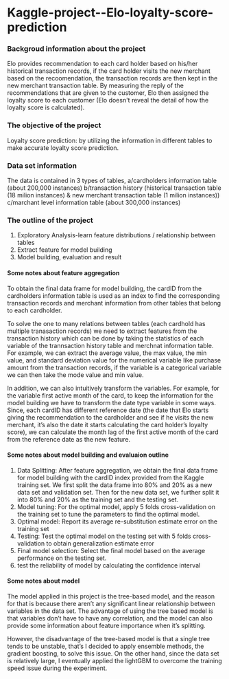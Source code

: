 # Kaggle-project--Elo-loyalty-score-prediction

### Backgroud information about the project
Elo provides recommendation to each card holder based on his/her historical transaction records, if the card holder visits the new merchant based on the recoomendation, the transaction records are then kept in the new merchant transaction table. By measuring the reply of the recommendations that are given to the customer, Elo then assigned the loyalty score to each customer (Elo doesn't reveal the detail of how the loyalty score is calculated). 

### The objective of the project
Loyalty score prediction: by utilizing the information in different tables to make accurate loyalty score prediction.

### Data set information
The data is contained in 3 types of tables, a/cardholders information table (about 200,000 instances) b/transaction history (historical transaction table (18 milion instances) & new merchant transaction table (1 milion instances)) c/marchant level information table (about 300,000 instances)

### The outline of the project
1) Exploratory Analysis-learn feature distributions / relationship between tables
2) Extract feature for model building
3) Model building, evaluation and result

#### Some notes about feature aggregation
To obtain the final data frame for model building, the cardID from the cardholders information table is used as an index to find the corresponding transaction records and merchant information from other tables that belong to each cardholder.  

To solve the one to many relations between tables (each cardhold has multiple tranasaction records) we need to extract features from the transaction history which can be done by taking the statistics of each variable of the trannsaction history table and merchnat information table. For example, we can extract the average value, the max value, the min value, and standard deviation value for the numerical variable like purchase amount from the transaction records, if the variable is a categorical variable we can then take the mode value and min value.  

In addition, we can also intuitively transform the variables. For example, for the variable first active month of the card, to keep the information for the model building we have to transform the date type variable in some ways. Since, each cardID has different reference date (the date that Elo starts giving the recommendation to the cardholder and see if he visits the new merchant, it’s also the date it starts calculating the card holder’s loyalty score), we can calculate the month lag of the first active month of the card from the reference date as the new feature.

#### Some notes about model building and evaluaion outline
1.	Data Splitting:
After feature aggregation, we obtain the final data frame for model building with the cardID index provided from the Kaggle training set. We first split the data frame into 80% and 20% as a new data set and validation set. Then for the new data set, we further split it into 80% and 20% as the training set and the testing set.
2.	Model tuning:
For the optimal model, apply 5 folds cross-validation on the training set to tune the parameters to find the optimal model.
3.	Optimal model:
Report its average re-substitution estimate error on the training set
4.	Testing:
Test the optimal model on the testing set with 5 folds cross-validation to obtain generalization estimate error
5.	Final model selection:
Select the final model based on the average performance on the testing set. 
6. test the reliability of model by calculating the confidence interval

#### Some notes about model 
The model applied in this project is the tree-based model, and the reason for that is because there aren’t any significant linear relationship between variables in the data set. The advantage of using the tree based model is that variables don’t have to have any correlation, and the model can also provide some information about feature importance when it’s splitting. 

However, the disadvantage of the tree-based model is that a single tree tends to be unstable, that’s I decided to apply ensemble methods, the gradient boosting, to solve this issue. On the other hand, since the data set is relatively large, I eventually applied the lightGBM to overcome the training speed issue during the experiment. 
